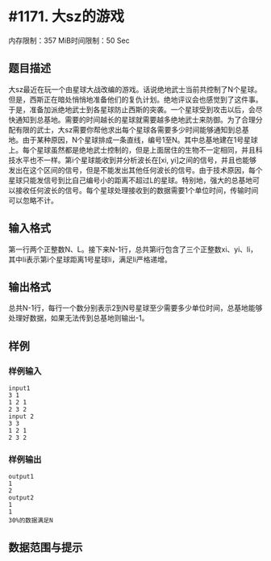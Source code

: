 # #1171. 大sz的游戏

内存限制：357 MiB时间限制：50 Sec

## 题目描述

大sz最近在玩一个由星球大战改编的游戏。话说绝地武士当前共控制了N个星球。但是，西斯正在暗处悄悄地准备他们的复仇计划。绝地评议会也感觉到了这件事。于是，准备加派绝地武士到各星球防止西斯的突袭。一个星球受到攻击以后，会尽快通知到总基地。需要的时间越长的星球就需要越多绝地武士来防御。为了合理分配有限的武士，大sz需要你帮他求出每个星球各需要多少时间能够通知到总基地。由于某种原因，N个星球排成一条直线，编号1至N。其中总基地建在1号星球上。每个星球虽然都是绝地武士控制的，但是上面居住的生物不一定相同，并且科技水平也不一样。第i个星球能收到并分析波长在[xi, yi]之间的信号，并且也能够发出在这个区间的信号，但是不能发出其他任何波长的信号。由于技术原因，每个星球只能发信号到比自己编号小的距离不超过L的星球。特别地，强大的总基地可以接收任何波长的信号。每个星球处理接收到的数据需要1个单位时间，传输时间可以忽略不计。

## 输入格式

第一行两个正整数N、L。接下来N-1行，总共第i行包含了三个正整数xi、yi、li，其中li表示第i个星球距离1号星球li，满足li严格递增。

## 输出格式

总共N-1行，每行一个数分别表示2到N号星球至少需要多少单位时间，总基地能够处理好数据，如果无法传到总基地则输出-1。

## 样例

### 样例输入

    
    input1
    3 1
    1 2 1
    2 3 2
    input 2
    3 3
    1 2 1
    2 3 2
    

### 样例输出

    
    output1
    1
    2
    output2
    1
    1
    30%的数据满足N 
    

## 数据范围与提示
